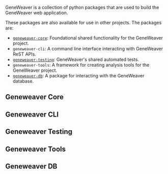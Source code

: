 
GeneWeaver is a collection of python packages that are used to build the GeneWeaver web application. 

These packages are also available for use in other projects. The packages are:

- [`geneweaver-core`](https://pypi.org/project/geneweaver-core/): Foundational shared functionality for the GeneWeaver project.
- `geneweaver-cli`: A command line interface interacting with GeneWeaver ReST APIs.
- [`geneweaver-testing`](https://pypi.org/project/geneweaver-testing/): GeneWeaver's shared automated tests.
- `geneweaver-tools`: A framework for creating analysis tools for the GeneWeaver project.
- [`geneweaver-db`](https://pypi.org/project/jax-geneweaver-db/): A package for interacting with the GeneWeaver database.

## Geneweaver Core


## Geneweaver CLI


## Geneweaver Testing


## Geneweaver Tools


## Geneweaver DB
